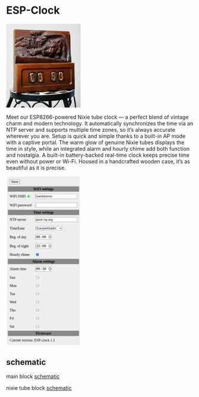 # ESP-Clock
<img src="res/front.jpg" alt="front" width="200"/>

Meet our ESP8266-powered Nixie tube clock — a perfect blend of vintage charm and modern technology. It automatically synchronizes the time via an NTP server and supports multiple time zones, so it’s always accurate wherever you are. Setup is quick and simple thanks to a built-in AP mode with a captive portal. The warm glow of genuine Nixie tubes displays the time in style, while an integrated alarm and hourly chime add both function and nostalgia. A built-in battery-backed real-time clock keeps precise time even without power or Wi-Fi. Housed in a handcrafted wooden case, it’s as beautiful as it is precise.

<img src="res/webif.png" alt="web interface" width="200"/>

## schematic
main block [schematic](res/ESPClock-main.pdf)

nixie tube block [schematic](res/ESPClock-nixie.pdf)

##

